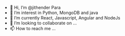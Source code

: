 - 👋 Hi, I’m @jithender Para
- 👀 I’m interest in Python, MongoDB and java
- 🌱 I’m currently React, Javascript, Angular and NodeJs
- 💞️ I’m looking to collaborate on ...
- 📫 How to reach me ...

<!---
jithenderpara/jithenderpara is a ✨ special ✨ repository because its `README.md` (this file) appears on your GitHub profile.
You can click the Preview link to take a look at your changes.
--->
